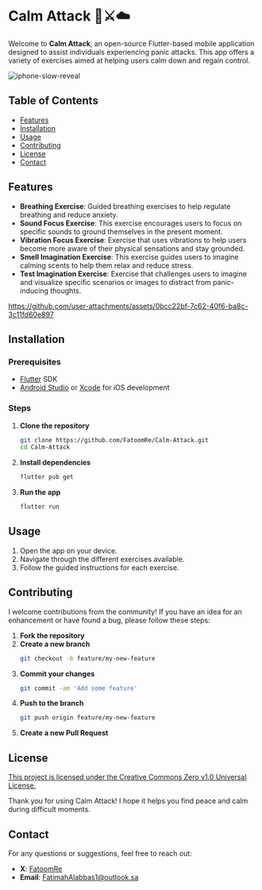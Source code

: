 # Calm Attack 👾⚔️☁️

Welcome to **Calm Attack**, an open-source Flutter-based mobile application designed to assist individuals experiencing panic attacks. This app offers a variety of exercises aimed at helping users calm down and regain control.

![iphone-slow-reveal](https://github.com/FatoomRe/Calm-Attack/assets/112693194/56f8d0ff-a5ab-4330-873c-c25a9e59a0d8)

## Table of Contents

- [Features](#features)
- [Installation](#installation)
- [Usage](#usage)
- [Contributing](#contributing)
- [License](#license)
- [Contact](#contact)

## Features

- **Breathing Exercise**: Guided breathing exercises to help regulate breathing and reduce anxiety.
- **Sound Focus Exercise**: This exercise encourages users to focus on specific sounds to ground themselves in the present moment.
- **Vibration Focus Exercise**: Exercise that uses vibrations to help users become more aware of their physical sensations and stay grounded.
- **Smell Imagination Exercise**:  This exercise guides users to imagine calming scents to help them relax and reduce stress.
- **Test Imagination Exercise**: Exercise that challenges users to imagine and visualize specific scenarios or images to distract from panic-inducing thoughts.


https://github.com/user-attachments/assets/0bcc22bf-7c62-40f6-ba8c-3c11fd60e897


## Installation

### Prerequisites

- [Flutter](https://flutter.dev/docs/get-started/install) SDK
- [Android Studio](https://developer.android.com/studio) or [Xcode](https://developer.apple.com/xcode/) for iOS development

### Steps

1. **Clone the repository**
    ```sh
    git clone https://github.com/FatoomRe/Calm-Attack.git
    cd Calm-Attack
    ```

2. **Install dependencies**
    ```sh
    flutter pub get
    ```

3. **Run the app**
    ```sh
    flutter run
    ```

## Usage

1. Open the app on your device.
2. Navigate through the different exercises available.
3. Follow the guided instructions for each exercise.

## Contributing

I welcome contributions from the community! If you have an idea for an enhancement or have found a bug, please follow these steps:

1. **Fork the repository**
2. **Create a new branch**
    ```sh
    git checkout -b feature/my-new-feature
    ```
3. **Commit your changes**
    ```sh
    git commit -am 'Add some feature'
    ```
4. **Push to the branch**
    ```sh
    git push origin feature/my-new-feature
    ```
5. **Create a new Pull Request**


## License

[This project is licensed under the Creative Commons Zero v1.0 Universal License.](LICENSE)

Thank you for using Calm Attack! I hope it helps you find peace and calm during difficult moments.


## Contact

For any questions or suggestions, feel free to reach out:

- **X**: [FatoomRe](https://x.com/FatoomRe)
- **Email**: [FatimahAlabbas1@outlook.sa](mailto:FatimahAlabbas1@outlook.sa)
